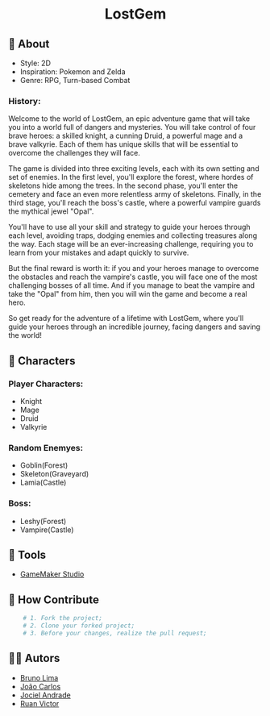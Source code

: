 <h1 align="center">
    <p>LostGem</p>
</h1>

## 📘 About

- Style: 2D
- Inspiration: Pokemon and Zelda
- Genre: RPG, Turn-based Combat

### History: 

Welcome to the world of LostGem, an epic adventure game that will take you into a world full of dangers and mysteries. You will take control of four brave heroes: a skilled knight, a cunning Druid, a powerful mage and a brave valkyrie. Each of them has unique skills that will be essential to overcome the challenges they will face.

The game is divided into three exciting levels, each with its own setting and set of enemies. In the first level, you'll explore the forest, where hordes of skeletons hide among the trees. In the second phase, you'll enter the cemetery and face an even more relentless army of skeletons. Finally, in the third stage, you'll reach the boss's castle, where a powerful vampire guards the mythical jewel "Opal".

You'll have to use all your skill and strategy to guide your heroes through each level, avoiding traps, dodging enemies and collecting treasures along the way. Each stage will be an ever-increasing challenge, requiring you to learn from your mistakes and adapt quickly to survive.

But the final reward is worth it: if you and your heroes manage to overcome the obstacles and reach the vampire's castle, you will face one of the most challenging bosses of all time. And if you manage to beat the vampire and take the "Opal" from him, then you will win the game and become a real hero.

So get ready for the adventure of a lifetime with LostGem, where you'll guide your heroes through an incredible journey, facing dangers and saving the world!


## 🧙 Characters

### Player Characters: 

- Knight
- Mage 
- Druid 
- Valkyrie

### Random Enemyes: 

- Goblin(Forest)
- Skeleton(Graveyard)
- Lamia(Castle)

### Boss: 

- Leshy(Forest)
- Vampire(Castle)

## 🔨 Tools

- [GameMaker Studio](https://manual-br.yoyogames.com/#t=Content.htm)

## 🤝 How Contribute

```bash
    # 1. Fork the project;
    # 2. Clone your forked project;
    # 3. Before your changes, realize the pull request;
```

## 👨‍💻 Autors

- [Bruno Lima](https://github.com/brunolimapinheiro)
- [João Carlos](https://github.com/OMaskara310)
- [Jociel Andrade](https://github.com/JociS4)
- [Ruan Victor](https://github.com/ruanvcg)